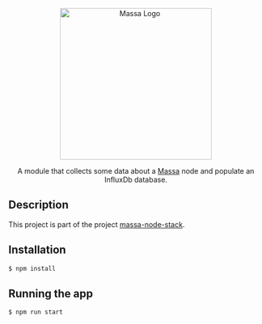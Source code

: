 <p align="center">
  <a href="https://massa.net/" target="blank"><img src="https://massa.net/_nuxt/img/logo_massa.989057b.webp" width="300" alt="Massa Logo" /></a>
</p>

<p align="center">A module that collects some data about a <a href="https://massa.net/" target="_blank">Massa</a> node and populate an InfluxDb database.</p>

## Description

This project is part of the project [massa-node-stack](https://github.com/fsidhoum/massa-node-stack).

## Installation

```bash
$ npm install
```

## Running the app

```bash
$ npm run start
```
